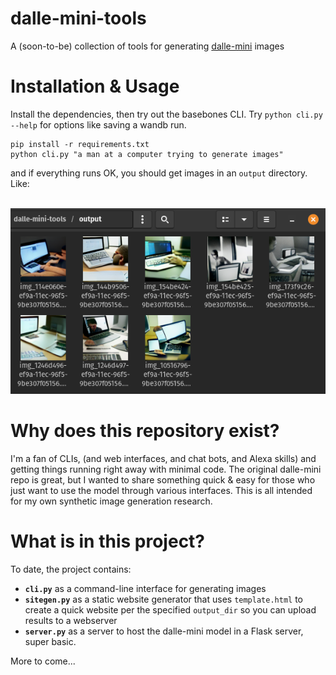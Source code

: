 # dalle-mini-tools
A (soon-to-be) collection of tools for generating [dalle-mini](https://github.com/borisdayma/dalle-mini) images 

# Installation & Usage
Install the dependencies, then try out the basebones CLI. Try `python cli.py --help` for options like saving a wandb run.

```
pip install -r requirements.txt
python cli.py "a man at a computer trying to generate images"
```

and if everything runs OK, you should get images in an `output` directory. Like:
<br/><br/>

![dalle-mini Samples](assets/dalle-mini-samples.png)

# Why does this repository exist?

I'm a fan of CLIs, (and web interfaces, and chat bots, and Alexa skills) and getting things running right away with minimal code. The original dalle-mini repo is great, but I wanted to share something quick & easy for those who just want to use the model through various interfaces. This is all intended for my own synthetic image generation research.


# What is in this project?
To date, the project contains:

* __`cli.py`__ as a command-line interface for generating images
* __`sitegen.py`__ as a static website generator that uses `template.html` to create a quick website per the specified `output_dir` so you can upload results to a webserver
* __`server.py`__ as a server to host the dalle-mini model in a Flask server, super basic.

More to come...

